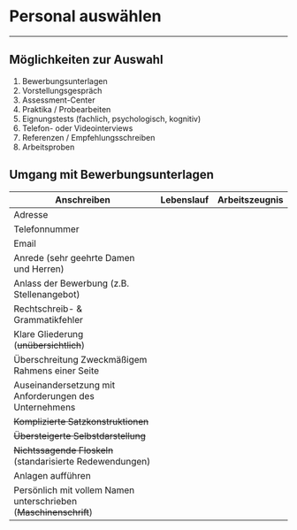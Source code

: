 # Personal auswählen
___
## Möglichkeiten zur Auswahl
1. Bewerbungsunterlagen
2. Vorstellungsgespräch
3. Assessment-Center
4. Praktika / Probearbeiten
5. Eignungstests (fachlich, psychologisch, kognitiv)
6. Telefon- oder Videointerviews
7. Referenzen / Empfehlungsschreiben
8. Arbeitsproben
## Umgang mit Bewerbungsunterlagen

| Anschreiben                                                       | Lebenslauf | Arbeitszeugnis |
| ----------------------------------------------------------------- | ---------- | -------------- |
| Adresse                                                           |            |                |
| Telefonnummer                                                     |            |                |
| Email                                                             |            |                |
| Anrede (sehr geehrte Damen und Herren)                            |            |                |
| Anlass der Bewerbung (z.B. Stellenangebot)                        |            |                |
| Rechtschreib- & Grammatikfehler                                   |            |                |
| Klare Gliederung (~~unübersichtlich~~)                            |            |                |
| Überschreitung Zweckmäßigem Rahmens einer Seite                   |            |                |
| Auseinandersetzung mit Anforderungen des Unternehmens             |            |                |
| ~~Komplizierte Satzkonstruktionen~~                               |            |                |
| ~~Übersteigerte Selbstdarstellung~~                               |            |                |
| ~~Nichtssagende Floskeln~~ (standarisierte Redewendungen)         |            |                |
| Anlagen aufführen                                                 |            |                |
| Persönlich mit vollem Namen unterschrieben (~~Maschinenschrift~~) |            |                |
